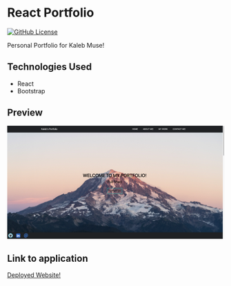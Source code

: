 # React Portfolio

[![GitHub License](https://img.shields.io/badge/license-MIT-green)](License.md)

Personal Portfolio for Kaleb Muse!

## Technologies Used

* React
* Bootstrap

## Preview

![Preview](./src/images/reactportfolio.png)

## Link to application

[Deployed Website!](https://aqueous-inlet-01683.herokuapp.com/)